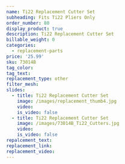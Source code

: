 ```yaml
---
name: Ti22 Replacement Cutter Set
subheading: Fits Ti22 Pliers Only
order_number: 80
display_product: true
description: Ti22 Replacement Cutter Set
billable_weight: 0
categories:
  - replacement-parts
price: '25.99'
sku: 73014B
tag_color:
tag_text:
replacement_type: other
filter_mesh:
slides:
  - title: Ti22 Replacement Cutter Set
    image: /images/replacement_thumb4.jpg
    video:
    is_video: false
  - title: Ti22 Replacement Cutter Set
    image: /images/73014B_Ti22_Cutters.jpg
    video:
    is_video: false
repalcement_text:
replacement_link:
replacement_video:
---
```

